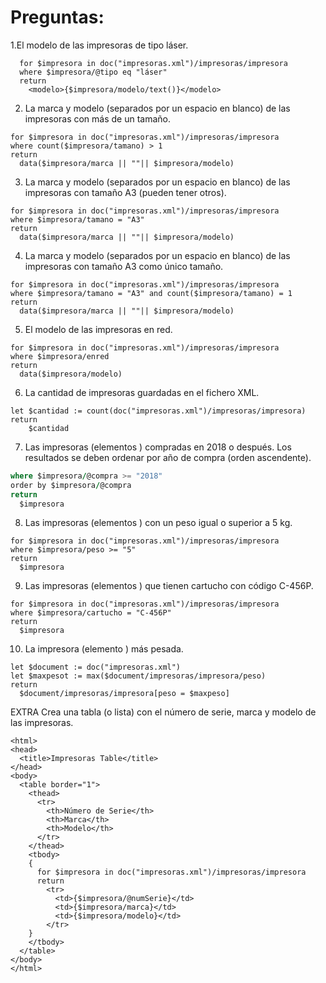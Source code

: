 # Preguntas:
>
1.El modelo de las impresoras de tipo láser.
>
```
  for $impresora in doc("impresoras.xml")/impresoras/impresora
  where $impresora/@tipo eq "láser"
  return 
    <modelo>{$impresora/modelo/text()}</modelo>
```
2. La marca y modelo (separados por un espacio en blanco) de las impresoras con más de un tamaño.
>
```
for $impresora in doc("impresoras.xml")/impresoras/impresora
where count($impresora/tamano) > 1
return 
  data($impresora/marca || ""|| $impresora/modelo)
```
>
3. La marca y modelo (separados por un espacio en blanco) de las impresoras con tamaño A3 (pueden tener otros).
>
```
for $impresora in doc("impresoras.xml")/impresoras/impresora
where $impresora/tamano = "A3"
return 
  data($impresora/marca || ""|| $impresora/modelo)
```
4. La marca y modelo (separados por un espacio en blanco) de las impresoras con tamaño A3 como único tamaño.
```
for $impresora in doc("impresoras.xml")/impresoras/impresora
where $impresora/tamano = "A3" and count($impresora/tamano) = 1
return 
  data($impresora/marca || ""|| $impresora/modelo)
```
>
5. El modelo de las impresoras en red.
```
for $impresora in doc("impresoras.xml")/impresoras/impresora
where $impresora/enred
return 
  data($impresora/modelo)
```
>
6. La cantidad de impresoras guardadas en el fichero XML.
>
```
let $cantidad := count(doc("impresoras.xml")/impresoras/impresora)
return
    $cantidad
```
>
7. Las impresoras (elementos <impresora>) compradas en 2018 o después. Los resultados se deben ordenar por año de compra (orden ascendente).
>
```for $impresora in doc("impresoras.xml")/impresoras/impresora
where $impresora/@compra >= "2018"
order by $impresora/@compra
return
  $impresora
```
>
8. Las impresoras (elementos <impresora>) con un peso igual o superior a 5 kg.
>
```
for $impresora in doc("impresoras.xml")/impresoras/impresora
where $impresora/peso >= "5"
return
  $impresora
```
>
9. Las impresoras (elementos <impresora>) que tienen cartucho con código C-456P.
>
```
for $impresora in doc("impresoras.xml")/impresoras/impresora
where $impresora/cartucho = "C-456P"
return
  $impresora
```
>
10. La impresora (elemento <impresora>) más pesada.
>
```
let $document := doc("impresoras.xml")
let $maxpesot := max($document/impresoras/impresora/peso)
return
  $document/impresoras/impresora[peso = $maxpeso]
```
>
EXTRA Crea una tabla (o lista) con el número de serie, marca y modelo de las impresoras.
>
```
<html>
<head>
  <title>Impresoras Table</title>
</head>
<body>
  <table border="1">
    <thead>
      <tr>
        <th>Número de Serie</th>
        <th>Marca</th>
        <th>Modelo</th>
      </tr>
    </thead>
    <tbody>
    {
      for $impresora in doc("impresoras.xml")/impresoras/impresora
      return 
        <tr>
          <td>{$impresora/@numSerie}</td>
          <td>{$impresora/marca}</td>
          <td>{$impresora/modelo}</td>
        </tr>
    }
    </tbody>
  </table>
</body>
</html>
``` 
